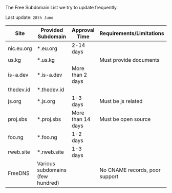 <link rel="stylesheet" type="text/css" href="/style.css">

The Free Subdomain List we try to update frequently.

Last update: `28th June`

| Site       | Provided Subdomain               | Approval Time     | Requirements/Limitations       |
| ---------- | -------------------------------- | ----------------- | ------------------------------ |
| nic.eu.org | \*.eu.org                        | 2-14 days         |                                |
| us.kg      | \*.us.kg                         |                   | Must provide documents         |
| is-a.dev   | \*.is-a.dev                      | More than 2 days  |                                |
| thedev.id  | \*.thedev.id                     |                   |                                |
| js.org     | \*.js.org                        | 1-3 days          | Must be js related             |
| proj.sbs   | \*.proj.sbs                      | More than 14 days | Must be open source            |
| foo.ng     | \*.foo.ng                        | 1-2 days          |                                |
| rweb.site  | \*.rweb.site                     | 1-3 days          |                                |
| FreeDNS    | Various subdomains (few hundred) |                   | No CNAME records, poor support |
